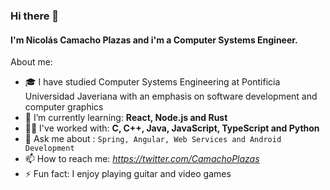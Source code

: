 ### Hi there 👋
#### I'm Nicolás Camacho Plazas and i'm a Computer Systems Engineer.

About me:

- :mortar_board: I have studied Computer Systems Engineering at Pontificia Universidad Javeriana with an emphasis on software development and computer graphics
- 🌱 I’m currently learning: **React, Node.js and Rust**
- 🐱‍🚀 I've worked with: **C, C++, Java, JavaScript, TypeScript and Python**
- 💬 Ask me about : `Spring, Angular, Web Services and Android Development`
- 📫 How to reach me: *https://twitter.com/CamachoPlazas*
- ⚡ Fun fact: I enjoy playing guitar and video games
